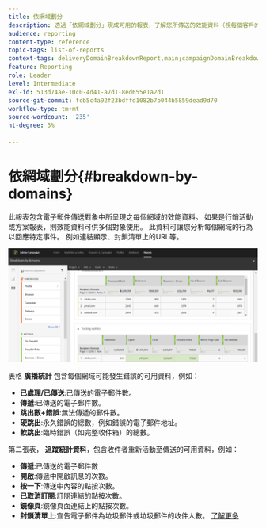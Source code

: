 ```yaml
---
title: 依網域劃分
description: 透過「依網域劃分」現成可用的報表，了解您所傳送的效能資料（視每個客戶的網域而定）。
audience: reporting
content-type: reference
topic-tags: list-of-reports
context-tags: deliveryDomainBreakdownReport,main;campaignDomainBreakdownReport,main;programDomainBreakdownReport,main
feature: Reporting
role: Leader
level: Intermediate
exl-id: 513d74ae-10c0-4d41-a7d1-8ed655e1a2d1
source-git-commit: fcb5c4a92f23bdffd1082b7b044b5859dead9d70
workflow-type: tm+mt
source-wordcount: '235'
ht-degree: 3%

---
```


# 依網域劃分{#breakdown-by-domains}

此報表包含電子郵件傳送對象中所呈現之每個網域的效能資料。 如果是行銷活動或方案報表，則效能資料可供多個對象使用。 此資料可讓您分析每個網域的行為以回應特定事件。 例如連結顯示、封鎖清單上的URL等。

![](assets/delivery_reports_6.png)

表格 **廣播統計** 包含每個網域可能發生錯誤的可用資料，例如：

* **已處理/已傳送**:已傳送的電子郵件數。
* **傳遞**:已傳送的電子郵件數。
* **跳出數+錯誤**:無法傳遞的郵件數。
* **硬跳出**:永久錯誤的總數，例如錯誤的電子郵件地址。
* **軟跳出**:臨時錯誤（如完整收件箱）的總數。

第二張表， **追蹤統計資料**，包含收件者重新活動至傳送的可用資料，例如：

* **傳遞**:已傳送的電子郵件數
* **開啟**:傳遞中開啟訊息的次數。
* **按一下**:傳送中內容的點按次數。
* **已取消訂閱**:訂閱連結的點按次數。
* **鏡像頁**:鏡像頁面連結上的點按次數。
* **封鎖清單上**:宣告電子郵件為垃圾郵件或垃圾郵件的收件人數。 [了解更多](../../audiences/using/about-opt-in-and-opt-out-in-campaign.md)
